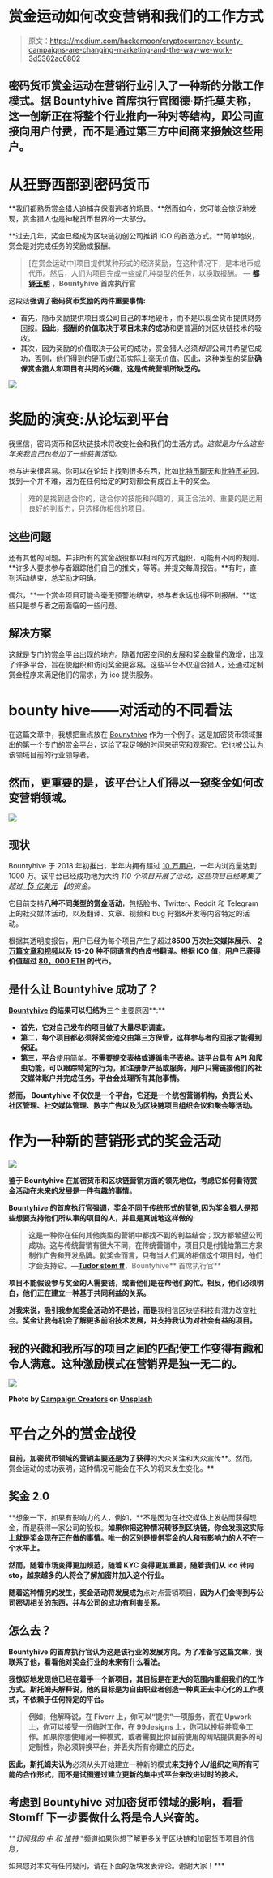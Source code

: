 # 赏金运动如何改变营销和我们的工作方式

> 原文：<https://medium.com/hackernoon/cryptocurrency-bounty-campaigns-are-changing-marketing-and-the-way-we-work-3d5362ac6802>

## 密码货币赏金运动在营销行业引入了一种新的分散工作模式。据 Bountyhive 首席执行官图德·斯托莫夫称，这一创新正在将整个行业推向一种对等结构，即公司直接向用户付费，而不是通过第三方中间商来接触这些用户。

# 从狂野西部到密码货币

**我们都熟悉赏金猎人追捕弃保潜逃者的场景。**然而如今，您可能会惊讶地发现，赏金猎人也是神秘货币世界的一大部分。

**过去几年，奖金已经成为区块链初创公司推销 ICO 的首选方式。**简单地说，赏金是对完成任务的奖励或报酬。

> [在赏金运动中]项目提供某种形式的经济奖励，在这种情况下，是本地币或代币。然后，人们为项目完成一些或几种类型的任务，以换取报酬。 *—* [**都铎王朝**](https://blocktv.com/watch/2019-01-13/5c3b6163a4f82-point-of-view-tudor-stomff-seeks-worker-bees-not-drones) **，Bountyhive 首席执行官**

这段话**强调了密码货币奖励的两件重要事情:**

*   首先，隐币奖励提供项目或公司自己的本地硬币，而不是以现金货币提供财务回报。**因此，报酬的价值取决于项目未来的成功**和更普遍的对区块链技术的吸收。
*   其次，因为奖励的价值取决于公司的成功，赏金猎人必须*相信*公司并希望它成功，否则，他们得到的硬币或代币实际上毫无价值。因此，这种类型的奖励**确保赏金猎人和项目有共同的兴趣，这是传统营销所缺乏的。**

![](img/50a32942e29398e234ba9f98d23da8cf.png)

# 奖励的演变:从论坛到平台

我坚信，密码货币和区块链技术将改变社会和我们的生活方式。*这就是为什么这些年来我自己也参加了一些慈善活动。*

参与进来很容易。你可以在论坛上找到很多东西，比如[比特币聊天](https://bitcointalk.org)和[比特币花园](https://bitcoingarden.org)。找到一个并不难，因为在任何给定的时刻都会有成百上千的奖金。

> 难的是找到适合你的，适合你的技能和兴趣的，真正合法的。重要的是运用良好的判断力，只选择你相信的项目。

## 这些问题

还有其他的问题。并非所有的赏金战役都以相同的方式组织，可能有不同的规则。**许多人要求参与者跟踪他们自己的推文，等等。并提交每周报告。**有时，直到活动结束，总奖励才明确。

偶尔，**一个赏金项目可能会毫无预警地结束，参与者永远也得不到报酬。**这些只是参与者之前面临的一些问题。

## 解决方案

这就是专门的赏金平台出现的地方。随着加密空间的发展和奖金数量的激增，出现了许多平台，旨在使组织和访问奖金更容易。这些平台不仅迎合猎人，还通过定制赏金程序来满足他们的需求，为 ico 提供服务。

# bounty hive——对活动的不同看法

在这篇文章中，我想把重点放在 [Bounythive](https://bit.ly/2MDggEo) 作为一个例子。这是加密货币领域推出的第一个专门的赏金平台，这给了我足够的时间来研究和观察它。它也被公认为该领域目前的行业领导者。

## 然而，更重要的是，该平台让人们得以一窥奖金如何改变营销领域。

![](img/34787b6ddebf8e80de6e7f13ecc831b4.png)

## 现状

Bountyhive 于 2018 年初推出，半年内拥有超过 [10 万用户](/bountyhive/welcome-to-bountyhive-ae4b8eb39d33)，一年内浏览量达到 1000 万。该平台已经成功地为大约 *110 个项目开展了活动，这些项目已经筹集了超过*[*【5 亿美元*](/bountyhive/welcome-to-bountyhive-ae4b8eb39d33) *【的资金。*

它目前支持**八种不同类型的赏金活动**，包括脸书、Twitter、Reddit 和 Telegram 上的社交媒体活动，以及翻译、文章、视频和 bug 狩猎&开发等内容特定的活动。

根据其透明度报告，用户已经为每个项目产生了超过**8500 万次社交媒体展示、** [**2 万篇文章和视频**](/bountyhive/welcome-to-bountyhive-ae4b8eb39d33)**以及 15-20 种不同语言的白皮书翻译。根据 ICO 值，用户已获得价值超过 [80，000 ETH](https://bountyhive.io/browse) 的代币。**

## **是什么让 Bountyhive 成功了？**

**[Bountyhive](https://bit.ly/2MDggEo) 的结果可以归结为**三个主要原因**:**

*   **首先，它对自己发布的项目做了大量尽职调查。**
*   **第二，每个项目都必须将奖金池交由第三方保管，这样参与者的回报才能得到保证。**
*   **第三，平台**使用简单。**不需要提交表格或遵循电子表格。该平台具有 API 和爬虫功能，可以跟踪特定的行为，如注册新产品或服务。用户只需链接他们的社交媒体账户并完成任务。平台会处理所有其他事情。**

**然而， **Bountyhive 不仅仅是一个平台，它还是一个统包营销机构**，负责公关、社区管理、社交媒体管理、数字广告以及为区块链项目组织会议和聚会等活动。**

# **作为一种新的营销形式的奖金活动**

**![](img/25a5bf80366f9cad026ce909945b5190.png)**

**鉴于 Bountyhive 在加密货币和区块链营销方面的领先地位，考虑它如何看待赏金活动在未来的发展是一件有趣的事情。**

****Bountyhive 的首席执行官强调，奖金不同于传统形式的营销**,因为奖金猎人是那些想要支持他们所从事的项目的人，并且是真诚地这样做的:**

> **这是一种你在任何其他类型的营销中都找不到的利益结合；双方都希望公司成功。这与传统营销有很大不同，在传统营销中，项目只是付钱给第三方来制作广告和开发品牌。就奖金而言，只有当人们真的相信这个项目时，他们才会支持它。—[**Tudor stom ff**](https://linkedin.com/in/tudor-stomff-a74771bb)**，Bountyhive** 首席执行官**

**项目不能假设参与奖金的人需要钱，或者他们是在帮他们的忙。相反，他们必须明白，他们正在建立一种基于共同利益的关系。**

**对我来说，吸引我参加奖金活动的不是钱，而是**我相信区块链科技有潜力改变社会。**奖金让我有机会了解更多前沿技术发展，并支持我认为对社会有益的项目。**

## **我的兴趣和我所写的项目之间的匹配使工作变得有趣和令人满意。这种激励模式在营销界是独一无二的。**

**![](img/7575d492da13e478234cdf58db05194d.png)**

**Photo by [Campaign Creators](https://unsplash.com/@campaign_creators?utm_source=medium&utm_medium=referral) on [Unsplash](https://unsplash.com?utm_source=medium&utm_medium=referral)**

# **平台之外的赏金战役**

**目前，加密货币领域的营销主要还是为了获得**的大众关注和大众宣传**。然而，赏金运动的成功表明，这种情况可能会在不久的将来发生变化。**

## **奖金 2.0**

**想象一下，如果有影响力的人，例如，**不是因为在社交媒体上发帖而获得现金，而是获得一家公司的股权。**如果你把这种情况转移到区块链，你会发现这实际上就是奖金现在正在做的事情。唯一的区别是提供奖金的人和有影响力的人不在一个水平上。**

**然而，随着市场变得更加规范，**随着 KYC 变得更加重要，随着我们从 ico 转向 sto**，越来越多的人将会了解加密并加入这个行业。**

**随着这种情况的发生，奖金活动将发展成为**点对点营销项目，**因为人们会得到与公司密切相关的东西，并与公司的成功有利害关系。**

## **怎么去？**

**Bountyhive 的首席执行官认为这是该行业的发展方向。为了准备写这篇文章，我联系了他，看看他对奖金行业的未来有什么看法。**

**我惊讶地发现他已经在着手一个新项目，其目标是在更大的范围内重组我们的工作方式。斯托姆夫解释说，他的目标是为自由职业者创造一种真正去中心化的工作模式，不依赖于任何特定的平台。**

> **例如，他解释说，在 Fiverr 上，你可以“提供”一项服务，而在 Upwork 上，你可以接受一份临时工作，在 99designs 上，你可以投标并竞争工作。如果你想使用另一种模式，或者需要比你目前使用的网站提供更多的可定制性，你必须转换平台，并丢失所有你建立的历史。**

**因此，斯托姆夫认为**必须从头开始建立一种新的模式**来支持个人/组织之间所有可能的合作形式，而不是试图通过建立更新的集中式平台来改进过时的技术。**

## **考虑到 Bountyhive 对加密货币领域的影响，看看 Stomff 下一步要做什么将是令人兴奋的。**

***订阅我的* [*中*](/@minadown) *和* [*推特*](https://twitter.com/minad21) *频道如果你想了解更多关于区块链和加密货币项目的信息，

如果您对本文有任何疑问，请在下面的版块发表评论。谢谢大家！***